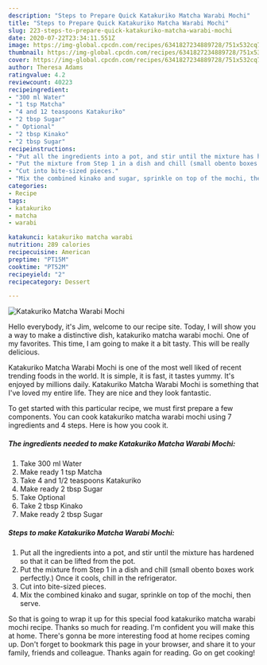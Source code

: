 ```yaml
---
description: "Steps to Prepare Quick Katakuriko Matcha Warabi Mochi"
title: "Steps to Prepare Quick Katakuriko Matcha Warabi Mochi"
slug: 223-steps-to-prepare-quick-katakuriko-matcha-warabi-mochi
date: 2020-07-22T23:34:11.551Z
image: https://img-global.cpcdn.com/recipes/6341827234889728/751x532cq70/katakuriko-matcha-warabi-mochi-recipe-main-photo.jpg
thumbnail: https://img-global.cpcdn.com/recipes/6341827234889728/751x532cq70/katakuriko-matcha-warabi-mochi-recipe-main-photo.jpg
cover: https://img-global.cpcdn.com/recipes/6341827234889728/751x532cq70/katakuriko-matcha-warabi-mochi-recipe-main-photo.jpg
author: Theresa Adams
ratingvalue: 4.2
reviewcount: 40223
recipeingredient:
- "300 ml Water"
- "1 tsp Matcha"
- "4 and 12 teaspoons Katakuriko"
- "2 tbsp Sugar"
- " Optional"
- "2 tbsp Kinako"
- "2 tbsp Sugar"
recipeinstructions:
- "Put all the ingredients into a pot, and stir until the mixture has hardened so that it can be lifted from the pot."
- "Put the mixture from Step 1 in a dish and chill (small obento boxes work perfectly.) Once it cools, chill in the refrigerator."
- "Cut into bite-sized pieces."
- "Mix the combined kinako and sugar, sprinkle on top of the mochi, then serve."
categories:
- Recipe
tags:
- katakuriko
- matcha
- warabi

katakunci: katakuriko matcha warabi 
nutrition: 289 calories
recipecuisine: American
preptime: "PT15M"
cooktime: "PT52M"
recipeyield: "2"
recipecategory: Dessert

---
```



![Katakuriko Matcha Warabi Mochi](https://img-global.cpcdn.com/recipes/6341827234889728/751x532cq70/katakuriko-matcha-warabi-mochi-recipe-main-photo.jpg)

Hello everybody, it's Jim, welcome to our recipe site. Today, I will show you a way to make a distinctive dish, katakuriko matcha warabi mochi. One of my favorites. This time, I am going to make it a bit tasty. This will be really delicious.



Katakuriko Matcha Warabi Mochi is one of the most well liked of recent trending foods in the world. It is simple, it is fast, it tastes yummy. It's enjoyed by millions daily. Katakuriko Matcha Warabi Mochi is something that I've loved my entire life. They are nice and they look fantastic.


To get started with this particular recipe, we must first prepare a few components. You can cook katakuriko matcha warabi mochi using 7 ingredients and 4 steps. Here is how you cook it.

<!--inarticleads1-->

##### The ingredients needed to make Katakuriko Matcha Warabi Mochi:

1. Take 300 ml Water
1. Make ready 1 tsp Matcha
1. Take 4 and 1/2 teaspoons Katakuriko
1. Make ready 2 tbsp Sugar
1. Take  Optional
1. Take 2 tbsp Kinako
1. Make ready 2 tbsp Sugar




<!--inarticleads2-->

##### Steps to make Katakuriko Matcha Warabi Mochi:

1. Put all the ingredients into a pot, and stir until the mixture has hardened so that it can be lifted from the pot.
1. Put the mixture from Step 1 in a dish and chill (small obento boxes work perfectly.) Once it cools, chill in the refrigerator.
1. Cut into bite-sized pieces.
1. Mix the combined kinako and sugar, sprinkle on top of the mochi, then serve.




So that is going to wrap it up for this special food katakuriko matcha warabi mochi recipe. Thanks so much for reading. I'm confident you will make this at home. There's gonna be more interesting food at home recipes coming up. Don't forget to bookmark this page in your browser, and share it to your family, friends and colleague. Thanks again for reading. Go on get cooking!
